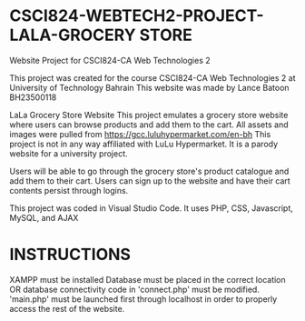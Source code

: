 # CSCI824-WEBTECH2-PROJECT-LALA-GROCERY STORE
Website Project for CSCI824-CA Web Technologies 2

This project was created for the course CSCI824-CA Web Technologies 2 at University of Technology Bahrain
This website was made by Lance Batoon BH23500118

LaLa Grocery Store Website
This project emulates a grocery store website where users can browse products and add them to the cart.
All assets and images were pulled from https://gcc.luluhypermarket.com/en-bh
This project is not in any way affiliated with LuLu Hypermarket. It is a parody website for a university project.

Users will be able to go through the grocery store's product catalogue and add them to their cart.
Users can sign up to the website and have their cart contents persist through logins.

This project was coded in Visual Studio Code.
It uses PHP, CSS, Javascript, MySQL, and AJAX

# INSTRUCTIONS
XAMPP must be installed
Database must be placed in the correct location OR database connectivity code in 'connect.php' must be modified.
'main.php' must be launched first through localhost in order to properly access the rest of the website.
